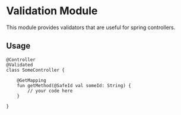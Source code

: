 # Validation Module

This module provides validators that are useful for spring controllers.

## Usage

```
@Controller
@Validated
class SomeController {

    @GetMapping
    fun getMethod(@SafeId val someId: String) {
        // your code here
    }
    
}
```